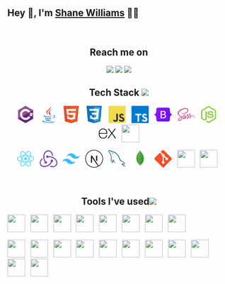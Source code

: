 <!--
Here are some ideas to get you started:
- 🔭 I’m currently working on ...
- 🌱 I’m currently learning ...
- 👯 I’m looking to collaborate on ...
- 🤔 I’m looking for help with ...
- 💬 Ask me about ...
- 📫 How to reach me: ...
- 😄 Pronouns: ...
- ⚡ Fun fact: ...
-->


## Hey 👋, I'm [Shane Williams](https://github.com/shawilly) 👨‍💻
<br>
<h2 align="center">Reach me on</h2>
<p align="center">
<a href="mailto:shane@shawilly.dev"><img src="https://img.shields.io/badge/Gmail-D14836?style=for-the-badge&logo=gmail&logoColor=white" height=25></a> 
<a href="https://www.linkedin.com/in/shanebarrywilliams/"><img src="https://img.shields.io/badge/linkedin-%230077B5.svg?&style=for-the-badge&logo=linkedin&logoColor=white" height=25></a> 
<a href="https://www.instagram.com/fatmanlifting/"><img src="https://img.shields.io/badge/instagram-%23E4405F.svg?&style=for-the-badge&logo=instagram&logoColor=white" height=25></a> 
</p>

<h2 align="center">Tech Stack <img src="https://media.giphy.com/media/WUlplcMpOCEmTGBtBW/giphy.gif" width="40"></h2>

<p align="center">
<img src="https://github.com/devicons/devicon/blob/master/icons/csharp/csharp-original.svg" width="40" height="40"/> 
 &nbsp;
<img src="https://github.com/devicons/devicon/blob/master/icons/java/java-original.svg" width="40" height="40"/>
 &nbsp;
<img src="https://github.com/devicons/devicon/blob/master/icons/html5/html5-original.svg" width="40" height="40"/>
 &nbsp;
<img src="https://github.com/devicons/devicon/blob/master/icons/css3/css3-original.svg" width="40" height="40"/>
 &nbsp;
<img src="https://github.com/devicons/devicon/blob/master/icons/javascript/javascript-original.svg" width="40" height="40"/>
 &nbsp;
<img src="https://github.com/devicons/devicon/blob/master/icons/typescript/typescript-original.svg" width="40" height="40"/> 
 &nbsp;
<img src="https://github.com/devicons/devicon/blob/master/icons/bootstrap/bootstrap-original.svg" width="40" height="40"/>
 &nbsp;
<img src="https://github.com/devicons/devicon/blob/master/icons/sass/sass-original.svg" width="40" height="40"/>
 &nbsp;
<img src="https://github.com/devicons/devicon/blob/master/icons/nodejs/nodejs-original.svg" width="40" height="40"/>
 &nbsp;
<img src="https://github.com/devicons/devicon/blob/master/icons/express/express-original.svg" width="40" height="40"/>
 &nbsp;
<img src="https://www.google.com/url?sa=i&url=https%3A%2F%2Fwww.svgrepo.com%2Fsvg%2F306030%2Ffastify&psig=AOvVaw1JNMQdTZplz2lNsPmGktTF&ust=1693910097605000&source=images&cd=vfe&opi=89978449&ved=0CBAQjRxqFwoTCKiZmYDhkIEDFQAAAAAdAAAAABAD" width="40" height="40">
</p>
<p align="center">
<img src="https://github.com/devicons/devicon/blob/master/icons/react/react-original.svg" width="40" height="40"/>
 &nbsp;
<img src="https://github.com/devicons/devicon/blob/master/icons/redux/redux-original.svg" width="40" height="40"/>
 &nbsp;
<img src="https://github.com/devicons/devicon/blob/master/icons/tailwindcss/tailwindcss-plain.svg" width="40" height="40"/>
 &nbsp;
<img src="https://github.com/devicons/devicon/blob/master/icons/nextjs/nextjs-line.svg" width="40" height="40"/>
 &nbsp;
<img src="https://github.com/devicons/devicon/blob/master/icons/mysql/mysql-original.svg" width="40" height="40"/>
 &nbsp;
<img src="https://github.com/devicons/devicon/blob/master/icons/mongodb/mongodb-original.svg" width="40" height="40"/>
 &nbsp;
<img src="https://github.com/devicons/devicon/blob/master/icons/git/git-original.svg" width="40" height="40"/>
 &nbsp;
<img src="https://www.svgrepo.com/show/353659/docker-icon.svg" width="40" height="40"/>
 &nbsp;
<img src="https://upload.wikimedia.org/wikipedia/commons/thumb/0/02/Babel_Logo.svg/1200px-Babel_Logo.svg.png" width="40" height="40"/>
 &nbsp;
</p>
<br>

<h2 align="center">Tools I've used<img src="https://giphy.com/stickers/computer-screen-imac-gH85KtY9fX2yd9eG4F" width="40"></h2>

<p align='centre'>
<img src="https://cdn.worldvectorlogo.com/logos/intercom-2.svg" width="40" height="40"/>
 &nbsp;
<img src="https://www.svgrepo.com/show/473498/zendesk.svg" width="40" height="40"/>
 &nbsp;
<img src="https://www.svgrepo.com/show/331433/hubspot.svg" width="40" height="40"/>
 &nbsp;
<img src="https://www.svgrepo.com/show/354063/metabase.svg" width="40" height="40"/>
 &nbsp;
<img src="https://upload.wikimedia.org/wikipedia/commons/d/d5/Slack_icon_2019.svg" width="40" height="40"/>
 &nbsp;
<img src="https://cdn.worldvectorlogo.com/logos/jira-1.svg" width="40" height="40"/>
 &nbsp;
<img src="https://cdn.worldvectorlogo.com/logos/miro-2.svg" width="40" height="40"/>
 &nbsp;
<img src="https://static-00.iconduck.com/assets.00/mongodb-compass-icon-2048x2045-71fe0v1q.png" width="40" height="40"/>
 &nbsp;
</p>
<p align='centre'>
<img src="https://static-00.iconduck.com/assets.00/notion-icon-1024x1024-w4ztkmb6.png" width="40" height="40"/>
 &nbsp;
<img src="https://www.svgrepo.com/show/354596/zapier-icon.svg" width="40" height="40"/>
 &nbsp;
<img src="https://static-00.iconduck.com/assets.00/sentry-icon-512x460-s8hgd8yj.png" width="40" height="40"/>
 &nbsp;
<img src="https://www.svgrepo.com/show/353961/kibana.svg" width="40" height="40"/>
 &nbsp;
<img src="https://static-00.iconduck.com/assets.00/google-cloud-icon-512x412-8rnz6wkz.png" width="40" height="40"/>
 &nbsp;
<img src="https://static-00.iconduck.com/assets.00/cloud-build-icon-452x512-zthklwch.png" width="40" height="40"/>
 &nbsp;
<img src="https://www.svgrepo.com/show/375383/cloud-run.svg" width="40" height="40"/>
 &nbsp;
<img src="https://upload.wikimedia.org/wikipedia/commons/thumb/9/93/Amazon_Web_Services_Logo.svg/2560px-Amazon_Web_Services_Logo.svg.png" width="40" height="40"/>
 &nbsp;
<img src="https://cdn.iconscout.com/icon/free/png-256/free-stripe-2-498440.png?f=webp" width="40" height="40"/>
 &nbsp;
<img src="https://www.iconbolt.com/preview/facebook/elastic-ui-logos/elastic.svg" width="40" height="40"/>
 &nbsp;
<img src="https://upload.wikimedia.org/wikipedia/commons/d/d8/Retool_logo.svg" width="40" height="40"/>
 &nbsp;
</p>

